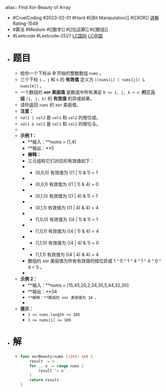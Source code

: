 alias:: Find Xor-Beauty of Array
- #CruelCoding #2023-02-01 #Hard #[[Bit Manipulation]] #[[XOR]] [讲解](https://youtu.be/luCMwYL3_K4) Rating-1549
- #算法 #Medium #[[数学]] #[[位运算]] #[[数组]]
- #Leetcode #Leetcode-2527 [LC国际](https://leetcode.com/problems/find-xor-beauty-of-array/) [LC中国](https://leetcode.cn/problems/find-xor-beauty-of-array/)
- # 题目
	- 给你一个下标从 **0** 开始的整数数组 `nums` 。
	- 三个下标 `i` ，`j` 和 `k` 的 **有效值** 定义为 `((nums[i] | nums[j]) & nums[k])` 。
	- 一个数组的 **xor 美丽值** 是数组中所有满足 `0 <= i, j, k < n`  **的三元组** `(i, j, k)` 的 **有效值** 的异或结果。
	- 请你返回 `nums` 的 xor 美丽值。
	- **注意：**
	- `val1 | val2` 是 `val1` 和 `val2` 的按位或。
	- `val1 & val2` 是 `val1` 和 `val2` 的按位与。
	-
	- **示例 1：**
		- **输入：**nums = [1,4]
		- **输出：**5
		- **解释：**
		- 三元组和它们对应的有效值如下：
		- - (0,0,0) 有效值为 ((1 | 1) & 1) = 1
		- - (0,0,1) 有效值为 ((1 | 1) & 4) = 0
		- - (0,1,0) 有效值为 ((1 | 4) & 1) = 1
		- - (0,1,1) 有效值为 ((1 | 4) & 4) = 4
		- - (1,0,0) 有效值为 ((4 | 1) & 1) = 1
		- - (1,0,1) 有效值为 ((4 | 1) & 4) = 4
		- - (1,1,0) 有效值为 ((4 | 4) & 1) = 0
		- - (1,1,1) 有效值为 ((4 | 4) & 4) = 4
		- 数组的 xor 美丽值为所有有效值的按位异或 1 ^ 0 ^ 1 ^ 4 ^ 1 ^ 4 ^ 0 ^ 4 = 5 。
		-
	- **示例 2：**
		- **输入：**nums = [15,45,20,2,34,35,5,44,32,30]
		- **输出：**34
		- `**解释：**数组的 xor 美丽值为 34 。`
		-
	- **提示：**
		- `1 <= nums.length <= 105`
		- `1 <= nums[i] <= 109`
- # 解
	- ```go
	  func xorBeauty(nums []int) int {
	      result := 0
	      for _, x := range nums {
	          result ^= x
	      }
	      return result
	  }
	  ```